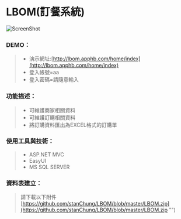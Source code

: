 # LBOM(訂餐系統)
![ScreenShot](https://github.com/stanChung/LBOM/blob/master/LBOM_H.PNG)
### **DEMO：**
> - 演示網址:[http://lbom.apphb.com/home/index](http://lbom.apphb.com/home/index)
> - 登入帳號=aa
> - 登入密碼=請隨意輸入
  
### **功能描述：**
> - 可維護商家相關資料
> - 可維護訂購相關資料
> - 將訂購資料匯出為EXCEL格式的訂購單

### **使用工具與技術：**   
> - ASP.NET MVC
> - EasyUI
> - MS SQL SERVER


### **資料表建立：**
> 請下載以下附件
> [https://github.com/stanChung/LBOM/blob/master/LBOM.zip](https://github.com/stanChung/LBOM/blob/master/LBOM.zip "")

